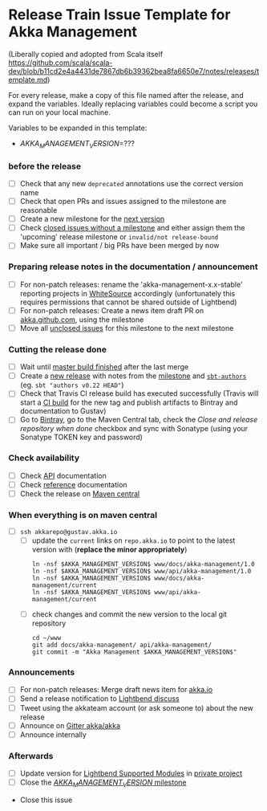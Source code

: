 # Release Train Issue Template for Akka Management

(Liberally copied and adopted from Scala itself https://github.com/scala/scala-dev/blob/b11cd2e4a4431de7867db6b39362bea8fa6650e7/notes/releases/template.md)

For every release, make a copy of this file named after the release, and expand the variables.
Ideally replacing variables could become a script you can run on your local machine.

Variables to be expanded in this template:
- $AKKA_MANAGEMENT_VERSION$=???

### before the release

- [ ] Check that any new `deprecated` annotations use the correct version name
- [ ] Check that open PRs and issues assigned to the milestone are reasonable
- [ ] Create a new milestone for the [next version](https://github.com/akka/akka-management/milestones)
- [ ] Check [closed issues without a milestone](https://github.com/akka/akka-management/issues?utf8=%E2%9C%93&q=is%3Aissue%20is%3Aclosed%20no%3Amilestone) and either assign them the 'upcoming' release milestone or `invalid/not release-bound`
- [ ] Make sure all important / big PRs have been merged by now

### Preparing release notes in the documentation / announcement

- [ ] For non-patch releases: rename the 'akka-management-x.x-stable' reporting projects in [WhiteSource](https://saas.whitesourcesoftware.com/Wss/WSS.html) accordingly (unfortunately this requires permissions that cannot be shared outside of Lightbend)
- [ ] For non-patch releases: Create a news item draft PR on [akka.github.com](https://github.com/akka/akka.github.com), using the milestone
- [ ] Move all [unclosed issues](https://github.com/akka/akka-management/issues?q=is%3Aopen+is%3Aissue+milestone%3A$AKKA_MANAGEMENT_VERSION$) for this milestone to the next milestone

### Cutting the release done

- [ ] Wait until [master build finished](https://travis-ci.org/akka/akka-management/builds/) after the last merge
- [ ] Create a [new release](https://github.com/akka/akka-management/releases/new) with notes from the [milestone](https://github.com/akka/akka-management/milestones/$AKKA_MANAGEMENT_VERSION$) and [`sbt-authors`](https://github.com/2m/authors) (eg. `sbt "authors v0.22 HEAD"`)
- [ ] Check that Travis CI release build has executed successfully (Travis will start a [CI build](https://travis-ci.org/akka/akka-management/builds) for the new tag and publish artifacts to Bintray and documentation to Gustav)
- [ ] Go to [Bintray](https://bintray.com/akka/maven/akka-management/$AKKA_MANAGEMENT_VERSION$), go to the Maven Central tab, check the *Close and release repository when done* checkbox and sync with Sonatype (using your Sonatype TOKEN key and password)

### Check availability

- [ ] Check [API](https://doc.akka.io/api/akka-management/$AKKA_MANAGEMENT_VERSION$/) documentation
- [ ] Check [reference](https://doc.akka.io/docs/akka-management/$AKKA_MANAGEMENT_VERSION$/) documentation
- [ ] Check the release on [Maven central](http://central.maven.org/maven2/com/lightbend/akka/management/akka-management_2.12/$AKKA_MANAGEMENT_VERSION$/)

### When everything is on maven central
  - [ ] `ssh akkarepo@gustav.akka.io`
    - [ ] update the `current` links on `repo.akka.io` to point to the latest version with (**replace the minor appropriately**)
         ```
         ln -nsf $AKKA_MANAGEMENT_VERSION$ www/docs/akka-management/1.0
         ln -nsf $AKKA_MANAGEMENT_VERSION$ www/api/akka-management/1.0
         ln -nsf $AKKA_MANAGEMENT_VERSION$ www/docs/akka-management/current
         ln -nsf $AKKA_MANAGEMENT_VERSION$ www/api/akka-management/current
         ```
    - [ ] check changes and commit the new version to the local git repository
         ```
         cd ~/www
         git add docs/akka-management/ api/akka-management/
         git commit -m "Akka Management $AKKA_MANAGEMENT_VERSION$"
         ```

### Announcements

- [ ] For non-patch releases: Merge draft news item for [akka.io](https://github.com/akka/akka.github.com)
- [ ] Send a release notification to [Lightbend discuss](https://discuss.akka.io)
- [ ] Tweet using the akkateam account (or ask someone to) about the new release
- [ ] Announce on [Gitter akka/akka](https://gitter.im/akka/akka)
- [ ] Announce internally

### Afterwards

- [ ] Update version for [Lightbend Supported Modules](https://developer.lightbend.com/docs/lightbend-platform/introduction/getting-help/build-dependencies.html#_akka_management) in [private project](https://github.com/lightbend/lightbend-platform-docs/blob/master/docs/modules/getting-help/examples/build.sbt#L153)
- [ ] Close the [$AKKA_MANAGEMENT_VERSION$ milestone](https://github.com/akka/akka-management/milestones?direction=asc&sort=due_date)
- Close this issue
